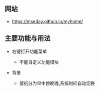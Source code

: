 ## 网站

- https://mseday.github.io/myhome/

## 主要功能与用法

- 右键打开功能菜单
  - 不能自定义功能模块

- 背景
  - 壁纸分为早中傍晚晚,系统时间自动切换

